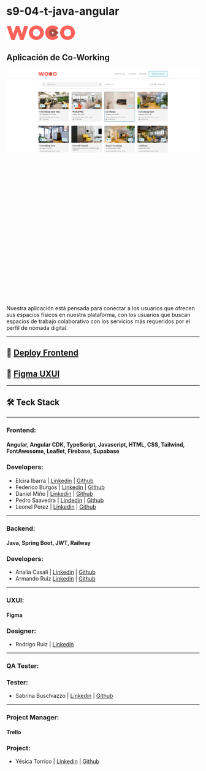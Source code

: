 # s9-04-t-java-angular
[![APP WOCO](./screenshots/woco-logo.png)](https://s9-04-t-java-angular.web.app)
## Aplicación de Co-Working
<div style="background-size: cover; width: 100%; height: 600px;">
    
![App Co-working WOCO](./screenshots/woco-ss-1.png)

</div>

Nuestra aplicación está pensada para conectar a los usuarios que ofrecen sus espacios físicos en nuestra plataforma, con los usuarios que buscan espacios de trabajo colaborativo con los servicios más requeridos por el perfil de nómada digital.



---

## 🔗 [Deploy Frontend](https://s9-04-t-java-angular.web.app "Deploy Frontend")

## 🔗 [Figma UXUI](https://www.figma.com/file/FSoehluxDIyhCeOCUYGLay/WOCO---NoCountry?type=design&node-id=0-1&mode=design&t=Xczgw6lLBz3uZloG-0 "Figma UXUI")

---

## 🛠 Teck Stack
---
### **Frontend:** 
#### Angular, Angular CDK, TypeScript, Javascript, HTML, CSS, Tailwind, FontAwesome, Leaflet, Firebase, Supabase
### **Developers:**
* Elcira Ibarra | [Linkedin](https://www.linkedin.com/in/elcicode/ "Linkedin") | [Github](https://github.com/elcicode "Github")
* Federico Burgos | [Linkedin](https://www.linkedin.com/in/federicoburgos "Linkedin") | [Github](https://github.com/fedev95 "Github")
* Daniel Miño | [Linkedin](https://www.linkedin.com/in/daniel-mi%C3%B1o-b89b76200 "Linkedin") | [Github](https://github.com/DanielMino19 "Github")
* Pedro Saavedra | [Lindedin](https://www.linkedin.com/in/pedro-saavedra-657519256 "Linkedin") | [Github](https://github.com/PedroSaav "Github")
* Leonel Perez | [Linkedin](https://www.linkedin.com/in/leonelpb/  "Linkedin") | [Github](https://github.com/leonelpb "Github")
---
### **Backend:**
#### Java, Spring Boot, JWT, Railway
### **Developers:** 
* Analía Casali | [Linkedin](https://www.linkedin.com/in/analiacasali "Linkedin") | [Github](https://github.com/AnaliaCasali "Github")
* Armando Ruiz [Linkedin](https://www.linkedin.com/in/ruizarmandoariel "Linkedin") | [Github](https://github.com/ArielRzz "Github")
---
### **UXUI:**
#### Figma
### **Designer:**
* Rodrigo Ruiz | [Linkedin](https://www.linkedin.com/in/uirodriruiz "Linkedin")
---
### **QA Tester:**
### **Tester:**
* Sabrina Buschiazzo | [Linkedin](https://www.linkedin.com/in/sabrina-buschiazzo "Linkedin") | [Github](https://github.com/SabriVbus "Github")
---
### **Project Manager:**
#### Trello
### **Project:**
* Yésica Torrico | [Linkedin](https://www.linkedin.com/in/yesica-t-uxui "Linkedin") | [Github](https://github.com/YESICATORRICO "Github")
